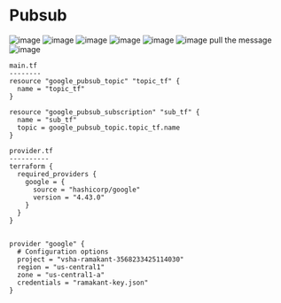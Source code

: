 Pubsub
=======
![image](https://user-images.githubusercontent.com/53966749/202595662-fd54d00b-de82-47e8-81ba-6a275c7cf285.png)
![image](https://user-images.githubusercontent.com/53966749/202595847-e157eb0c-65a4-489f-8dd6-4cb142e6c172.png)
![image](https://user-images.githubusercontent.com/53966749/202595884-d318d700-bb61-4298-a569-4ab4be88d050.png)
![image](https://user-images.githubusercontent.com/53966749/202596170-a51d23f6-75da-477f-83b6-e5b7cbaa7eae.png)
![image](https://user-images.githubusercontent.com/53966749/202596223-a1b90e8c-0bc2-4e3b-ad52-f6c870b848ab.png)
![image](https://user-images.githubusercontent.com/53966749/202596279-60fea9ec-2b08-488d-806b-e11800623a3c.png)
pull the message
![image](https://user-images.githubusercontent.com/53966749/202596411-0452dd4d-e7a6-4558-8bae-5ab72a002c77.png)

```
main.tf
--------
resource "google_pubsub_topic" "topic_tf" {
  name = "topic_tf"
}

resource "google_pubsub_subscription" "sub_tf" {
  name = "sub_tf"
  topic = google_pubsub_topic.topic_tf.name
}

provider.tf
----------
terraform {
  required_providers {
    google = {
      source = "hashicorp/google"
      version = "4.43.0"
    }
  }
}


provider "google" {
  # Configuration options
  project = "vsha-ramakant-3568233425114030"
  region = "us-central1"
  zone = "us-central1-a"
  credentials = "ramakant-key.json"
}

```
